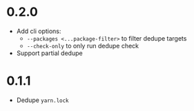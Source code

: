 # 0.2.0

- Add cli options:
    - `--packages <...package-filter>` to filter dedupe targets
    - `--check-only` to only run dedupe check
- Support partial dedupe

# 0.1.1

- Dedupe `yarn.lock`
